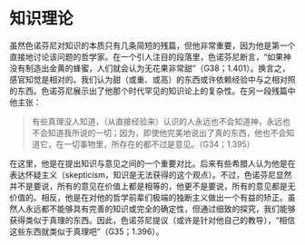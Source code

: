 # 知识理论

虽然色诺芬尼对知识的本质只有几条简短的残篇，但他非常重要，因为他是第一个直接地讨论该问题的哲学家。在一个引人注目的段落里，色诺芬尼断言，“如果神没有制造出金黄的蜂蜜，人们就会认为无花果非常甜”（G38；1.401）。换言之，感官知觉是相对的。我们认为甜（或重、或高）的东西或许依赖经验中与之相对照的东西。色诺芬尼展示出了他那个时代罕见的知识论上的复杂性。在另一段残篇中他主张：

> 有些真理没人知道，（从直接经验来）认识的人永远也不会知道神，永远也不会知道我所说的一切；因为，即使他完美地说出了真的东西，他也不会知道它，在一切事物里，所存在的都不过是意见。（G34；1.395）

在这里，他是在提出知识与意见之间的一个重要对比。后来有些希腊人认为他是在表达怀疑主义（skepticism，知识是无法获得的这个观点）。不过，色诺芬尼显然并不是要说，所有的意见在价值上都是相等的，他更不是要说，所有的意见都是无价值的。相反，他是在对他的哲学前辈们极端的独断主义做出一个有益的矫正。虽然人永远都不能够具有完善的知识或完全的确定性，但通过细致的探究，我们能够获得类似于真理的东西。因此，色诺芬尼提议（或许是针对他自己的教导），“相信这些东西就类似于真理吧”（G35；1.396）。

